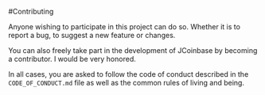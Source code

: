 #Contributing

Anyone wishing to participate in this project can do so. Whether it is to report a bug, to suggest a new feature or changes.

You can also freely take part in the development of JCoinbase by becoming a contributor. I would be very honored.

In all cases, you are asked to follow the code of conduct described in the `CODE_OF_CONDUCT.md` file as well as the common rules of living and being.
